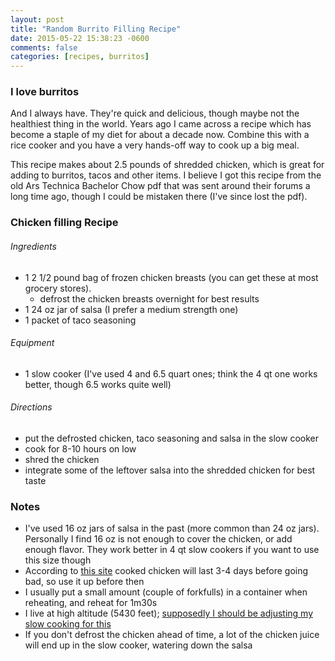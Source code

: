 ```yaml
---
layout: post
title: "Random Burrito Filling Recipe"
date: 2015-05-22 15:38:23 -0600
comments: false
categories: [recipes, burritos]
---
```


### I love burritos

And I always have. They're quick and delicious, though maybe not the healthiest thing in the world. 
Years ago I came across a recipe which has become a staple of my diet for about a decade now.
Combine this with a rice cooker and you have a very hands-off way to cook up a big meal.

This recipe makes about 2.5 pounds of shredded chicken, which is great for adding to burritos, tacos and other items.
I believe I got this recipe from the old Ars Technica Bachelor Chow pdf that was sent around their forums a long time ago, though I could be mistaken there (I've since lost the pdf).

### Chicken filling Recipe

###### Ingredients
* 1 2 1/2 pound bag of frozen chicken breasts (you can get these at most grocery stores).
  * defrost the chicken breasts overnight for best results
* 1 24 oz jar of salsa (I prefer a medium strength one)
* 1 packet of taco seasoning

###### Equipment
* 1 slow cooker (I've used 4 and 6.5 quart ones; think the 4 qt one works better, though 6.5 works quite well)

###### Directions
* put the defrosted chicken, taco seasoning and salsa in the slow cooker
* cook for 8-10 hours on low
* shred the chicken
* integrate some of the leftover salsa into the shredded chicken for best taste

### Notes
* I've used 16 oz jars of salsa in the past (more common than 24 oz jars). Personally I find 16 oz is not enough to cover the chicken, or add enough flavor. They work better in 4 qt slow cookers if you want to use this size though
* According to [this site](http://www.stilltasty.com/fooditems/index/16787) cooked chicken will last 3-4 days before going bad, so use it up before then
* I usually put a small amount (couple of forkfulls) in a container when reheating, and reheat for 1m30s
* I live at high altitude (5430 feet); [supposedly I should be adjusting my slow cooking for this](http://www.ext.colostate.edu/pubs/foodnut/p41.html#slow)
* If you don't defrost the chicken ahead of time, a lot of the chicken juice will end up in the slow cooker, watering down the salsa
